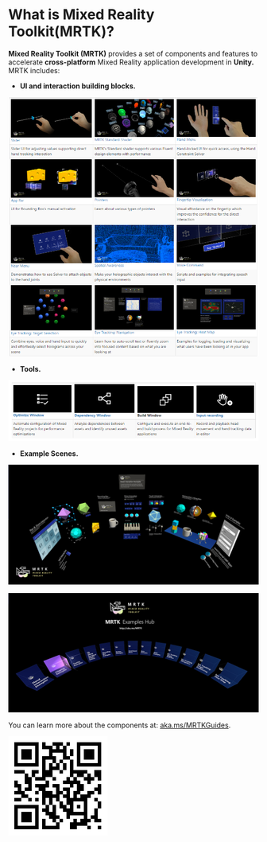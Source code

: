 # What is Mixed Reality Toolkit\(MRTK\)?

**Mixed Reality Toolkit \(MRTK\)** provides a set of components and features to accelerate **cross-platform** Mixed Reality application development in **Unity.** MRTK includes:

* **UI and interaction building blocks.**

![UI building blocks](../.gitbook/assets/mrtkuicomponents.png)

* **Tools.**

![](../.gitbook/assets/mrtktools.png)

* **Example Scenes.**

![Mixed Reality Toolkit Examples](../.gitbook/assets/mrtk_examples.png)

![MRTK Examples Hub](../.gitbook/assets/mrtk_exampleshub.png)

You can learn more about the components at: [aka.ms/MRTKGuides](https://aka.ms/MRTKGuides).

![Mixed Reality Toolkit Documentation.](../.gitbook/assets/mrtkdocs.png)


